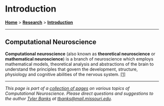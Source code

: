 # Introduction

[**Home**](/) > [**Research**](/research) > [**Introduction**](./)

---
## Computational Neuroscience

**Computational neuroscience** (also known as **theoretical neuroscience** or **mathematical neuroscience**) is a branch of neuroscience which employs mathematical models, theoretical analysis and abstractions of the brain to understand the principles that govern the development, structure, physiology and cognitive abilities of the nervous system. [[1]](https://en.wikipedia.org/wiki/Computational_neuroscience)

---
*This page is part of a [collection of pages](/) on various topics of Computational Neuroscience. Please direct questions and suggestions to the author [Tyler Banks](https://tylerbanks.net) at [tbanks@mail.missouri.edu](mailto:tbanks@mail.missouri.edu).*